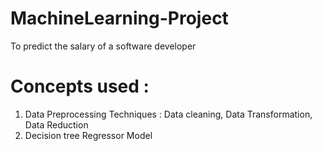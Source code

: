 # MachineLearning-Project
To predict the salary of a software developer

# Concepts used : 
1. Data Preprocessing Techniques : Data cleaning, Data Transformation, Data Reduction
2. Decision tree Regressor Model 
